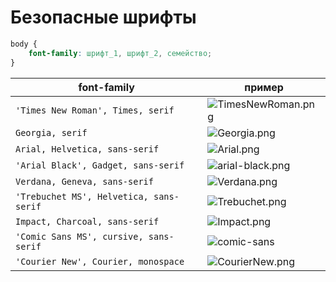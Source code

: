 # Безопасные шрифты

```CSS
body {
	font-family: шрифт_1, шрифт_2, семейство;
}
```

| font-family                             | пример                                  |
|-----------------------------------------|-----------------------------------------|
| `'Times New Roman', Times, serif`       | ![TimesNewRoman.png](TimesNewRoman.png) |
| `Georgia, serif`                        | ![Georgia.png](Georgia.png)             |
| `Arial, Helvetica, sans-serif`          | ![Arial.png](Arial.png)                 |
| `'Arial Black', Gadget, sans-serif`     | ![arial-black.png](arialblack.png)      |
| `Verdana, Geneva, sans-serif`           | ![Verdana.png](Verdana.png)             |
| `'Trebuchet MS', Helvetica, sans-serif` | ![Trebuchet.png](Trebuchet.png)         |
| `Impact, Charcoal, sans-serif`          | ![Impact.png](Impact.png)               |
| `'Comic Sans MS', cursive, sans-serif`  | ![comic-sans](comicsans.png)            |
| `'Courier New', Courier, monospace`     | ![CourierNew.png](CourierNew.png)       |
